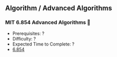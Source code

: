 ## Algorithm / Advanced Algorithms

### MIT 6.854 Advanced Algorithms 🎯
- Prerequisites: ?
- Difficulty: ?
- Expected Time to Complete: ?
- [6.854](https://ocw.mit.edu/courses/6-854j-advanced-algorithms-fall-2008/)
